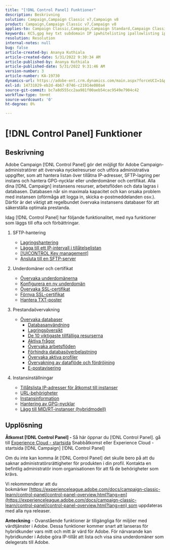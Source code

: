 ```yaml
---
title: "[!DNL Control Panel] Funktioner"
description: Beskrivning
solution: Campaign,Campaign Classic v7,Campaign v8
product: Campaign,Campaign Classic v7,Campaign v8
applies-to: Campaign Classic,Campaign,Campaign Standard,Campaign Classic v7,Campaign v8
keywords: KCS,gpg key txt subdomain IP ipwhitelisting ipallowlisting ip allow listing workflow delegate csr ssl sftp txt url permission monitoring through
resolution: Resolution
internal-notes: null
bug: false
article-created-by: Ananya Kuthiala
article-created-date: 5/31/2022 9:30:34 AM
article-published-by: Ananya Kuthiala
article-published-date: 5/31/2022 9:31:46 AM
version-number: 3
article-number: KA-19730
dynamics-url: https://adobe-ent.crm.dynamics.com/main.aspx?forceUCI=1&pagetype=entityrecord&etn=knowledgearticle&id=6454a850-c4e0-ec11-bb3d-000d3a33df98
exl-id: 14731029-eb2d-4b67-8746-c21914e080a4
source-git-commit: bc7a8d555cc2aa981f00aeb54cac9549e7904c42
workflow-type: tm+mt
source-wordcount: '0'
ht-degree: 0%

---
```


# [!DNL Control Panel] Funktioner

## Beskrivning

Adobe Campaign [!DNL Control Panel] gör det möjligt för Adobe Campaign-administratörer att övervaka nyckelresurser och utföra administrativa uppgifter, som att hantera listan över tillåtna IP-adresser, SFTP-lagring per instans och hantera GPG-nycklar eller underdomäner och certifikat. Alla dina [!DNL Campaign] instansens resurser, arbetsflöden och data lagras i databasen. Databasen når sin maximala kapacitet och kan orsaka problem med instansen (oförmåga att logga in, skicka e-postmeddelanden osv.). Därför är det viktigt att regelbundet övervaka instansens databaser för att säkerställa optimala prestanda.

Idag [!DNL Control Panel] har följande funktionalitet, med nya funktioner som läggs till ofta och förbättringar.

1. SFTP-hantering

   - [Lagringshantering](https://experienceleague.adobe.com/docs/control-panel/using/sftp-management/sftp-storage-management.html?lang=en)
   - [Lägga till ett IP-intervall i tillåtelselistan](https://experienceleague.adobe.com/docs/control-panel/using/sftp-management/ip-range-allow-listing.html?lang=en)
   - [[!UICONTROL Key management]](https://experienceleague.adobe.com/docs/control-panel/using/sftp-management/key-management.html?lang=en)
   - [Ansluta till en SFTP-server](https://experienceleague.adobe.com/docs/control-panel/using/sftp-management/logging-into-sftp-server.html?lang=en)

1. Underdomäner och certifikat

   - [Övervaka underdomänerna](https://experienceleague.adobe.com/docs/control-panel/using/subdomains-and-certificates/monitoring-subdomains.html?lang=en)
   - [Konfigurera en ny underdomän](https://experienceleague.adobe.com/docs/control-panel/using/subdomains-and-certificates/setting-up-new-subdomain.html?lang=en)
   - [Övervaka SSL-certifikat ](https://experienceleague.adobe.com/docs/control-panel/using/subdomains-and-certificates/monitoring-ssl-certificates.html?lang=en)
   - [Förnya SSL-certifikat](https://experienceleague.adobe.com/docs/control-panel/using/subdomains-and-certificates/renewing-subdomain-certificate.html?lang=en)
   - [Hantera TXT-poster](https://experienceleague.adobe.com/docs/control-panel/using/subdomains-and-certificates/managing-txt-records.html?lang=en)

1. Prestandaövervakning

   - [Övervaka databaser](https://experienceleague.adobe.com/docs/control-panel/using/performance-monitoring/database-monitoring/database-monitoring.html?lang=en)
      - [Databasanvändning](https://experienceleague.adobe.com/docs/control-panel/using/performance-monitoring/database-monitoring/database-utilization.html?lang=en)
      - [Lagringsöversikt](https://experienceleague.adobe.com/docs/control-panel/using/performance-monitoring/database-monitoring/database-storage-overview.html?lang=en)
      - [De 10 viktigaste tillfälliga resurserna](https://experienceleague.adobe.com/docs/control-panel/using/performance-monitoring/database-monitoring/database-top-ten-resources.html?lang=en)
      - [Aktiva frågor](https://experienceleague.adobe.com/docs/control-panel/using/performance-monitoring/database-monitoring/database-active-queries.html?lang=en)
      - [Övervaka arbetsflöden](https://experienceleague.adobe.com/docs/control-panel/using/performance-monitoring/database-monitoring/workflow-monitoring.html?lang=en)
      - [Förhindra databasöverbelastning](https://experienceleague.adobe.com/docs/control-panel/using/performance-monitoring/database-monitoring/database-preventing-overload.html?lang=en)
      - [Övervaka aktiva profiler](https://experienceleague.adobe.com/docs/control-panel/using/performance-monitoring/active-profiles-monitoring.html?lang=en)
      - [Övervakning av dataflöde och fördröjning](https://experienceleague.adobe.com/docs/control-panel/using/performance-monitoring/thoughputs-latencies.html?lang=en)
      - [E-postavisering](https://experienceleague.adobe.com/docs/control-panel/using/performance-monitoring/email-alerting.html?lang=en)

1. Instansinställningar

   - [Tillåtslista IP-adresser för åtkomst till instanser](https://experienceleague.adobe.com/docs/control-panel/using/instances-settings/ip-allow-listing-instance-access.html?lang=en)
   - [URL-behörigheter](https://experienceleague.adobe.com/docs/control-panel/using/instances-settings/url-permissions.html?lang=en)
   - [Instansinformation](https://experienceleague.adobe.com/docs/control-panel/using/instances-settings/instance-details.html?lang=en)
   - [Hantering av GPG-nycklar](https://experienceleague.adobe.com/docs/control-panel/using/instances-settings/gpg-keys-management.html?lang=en)
   - [Lägg till MID/RT-instanser (hybridmodell)](https://experienceleague.adobe.com/docs/control-panel/using/instances-settings/external-accounts.html?lang=en)

## Upplösning

<b>Åtkomst [!DNL Control Panel] - </b>Så här öppnar du [!DNL Control Panel]. gå till [Experience Cloud - startsida](https://experiencecloud.adobe.com) Snabbåtkomst eller Experience Cloud - startsida [!DNL Campaign] [!DNL Control Panel]

Om du inte kan komma åt [!DNL Control Panel] det skulle bero på att du saknar administratörsrättigheter för produkten i din profil. Kontakta en befintlig administratör inom organisationen för att få de behörigheter som krävs.

Vi rekommenderar att du bokmärker [https://experienceleague.adobe.com/docs/campaign-classic-learn/control-panel/control-panel-overview.html?lang=en](https://experienceleague.adobe.com/docs/campaign-classic-learn/control-panel/control-panel-overview.html?lang=en) som uppdateras med alla nya releaser.

<b>Anteckning</b> - Ovanstående funktioner är tillgängliga för miljöer med värdtjänster i Adobe. Dessa funktioner kommer snart att lanseras för hybridkunder vars mitt och mitt är värd för Adobe. För närvarande kan hybridkunder i Adobe göra IP-tillåt att lista och visa sina underdomäner som delegerats till Adobe.
